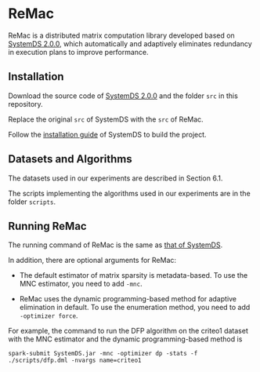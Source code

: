 # ReMac

ReMac is a distributed matrix computation library developed based on [SystemDS 2.0.0](http://systemds.apache.org/docs/2.0.0/index), 
which automatically and adaptively eliminates redundancy in execution plans to improve performance.

## Installation

Download the source code of [SystemDS 2.0.0](https://github.com/apache/systemds/tree/98b21a4923793e7458dfe13c2bc0a10d15f9fe72) and the folder `src` in this repository.

Replace the original `src` of SystemDS with the `src` of ReMac.

Follow the [installation guide](https://systemds.apache.org/docs/2.0.0/site/install#build-the-project) of SystemDS to build the project.

## Datasets and Algorithms

The datasets used in our experiments are described in Section 6.1.

The scripts implementing the algorithms used in our experiments are in the folder `scripts`.

## Running ReMac

The running command of ReMac is the same as [that of SystemDS](https://systemds.apache.org/docs/2.0.0/site/run#executing-the-dml-script).

In addition, there are optional arguments for ReMac:

* The default estimator of matrix sparsity is metadata-based. To use the MNC estimator, you need to add `-mnc`.

* ReMac uses the dynamic programming-based method for adaptive elimination in default. To use the enumeration method, you need to add `-optimizer force`.

For example, the command to run the DFP algorithm on the criteo1 dataset with the MNC estimator and the dynamic programming-based method is
```shell
spark-submit SystemDS.jar -mnc -optimizer dp -stats -f ./scripts/dfp.dml -nvargs name=criteo1 
```
